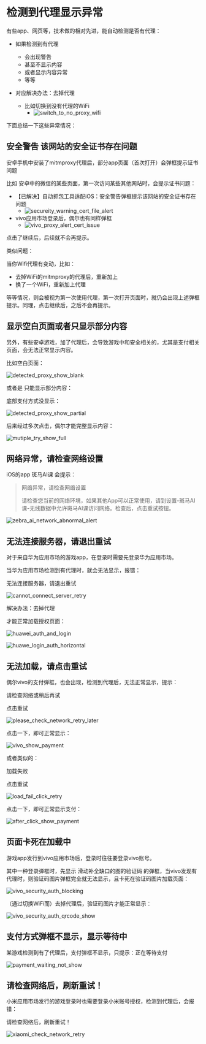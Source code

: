 # 检测到代理显示异常

有些app、网页等，技术做的相对先进，能自动检测是否有代理：

* 如果检测到有代理
  * 会出现警告
  * 甚至不显示内容
  * 或者显示内容异常
  * 等等

* 对应解决办法：去掉代理
  * 比如切换到没有代理的WiFi
    * ![switch_to_no_proxy_wifi](../assets/img/switch_to_no_proxy_wifi.jpg)

下面总结一下这些异常情况：

## 安全警告 该网站的安全证书存在问题

安卓手机中安装了mitmproxy代理后，部分app页面（首次打开）会弹框提示证书问题

比如 安卓中的微信的某些页面，第一次访问某些其他网站时，会提示证书问题：

* 【已解决】自动抓包工具适配iOS：安全警告弹框提示该网站的安全证书存在问题
  * ![secureity_warning_cert_file_alert](../assets/img/secureity_warning_cert_file_alert.png)
* vivo应用市场登录后，偶尔也有同样弹框
  * ![vivo_proxy_alert_cert_issue](../assets/img/vivo_proxy_alert_cert_issue.jpg)

点击了继续后，后续就不会再提示。

类似问题：

当你Wifi代理有变动，比如：

* 去掉WiFi的mitmproxy的代理后，重新加上
* 换了一个WiFi，重新加上代理

等等情况，则会被视为第一次使用代理，第一次打开页面时，就仍会出现上述弹框提示。同理，点击继续后，之后不会再提示。

## 显示空白页面或者只显示部分内容

另外，有些安卓游戏，加了代理后，会导致游戏中和安全相关的，尤其是支付相关页面，会无法正常显示内容。

比如空白页面：

![detected_proxy_show_blank](../assets/img/detected_proxy_show_blank.png)

或者是 只能显示部分内容：

底部支付方式没显示：

![detected_proxy_show_partial](../assets/img/detected_proxy_show_partial.jpg)

后来经过多次点击，偶尔才能完整显示内容：

![mutiple_try_show_full](../assets/img/mutiple_try_show_full.png)

## 网络异常，请检查网络设置

iOS的app 斑马AI课 会提示：

> 网络异常，请检查网络设置
> 
> 请检查您当前的网络环境，如果其他App可以正常使用，请到设置-斑马AI课-无线数据中允许斑马AI课访问网络。检查后，点击重试按钮。

![zebra_ai_network_abnormal_alert](../assets/img/zebra_ai_network_abnormal_alert.png)

## 无法连接服务器，请退出重试

对于来自华为应用市场的游戏app，在登录时需要先登录华为应用市场。

当华为应用市场检测到有代理时，就会无法显示，报错：

无法连接服务器，请退出重试

![cannot_connect_server_retry](../assets/img/cannot_connect_server_retry.jpg)

解决办法：去掉代理

才能正常加载授权页面：

![huawei_auth_and_login](../assets/img/huawei_auth_and_login.jpg)

![huawe_login_auth_horizontal](../assets/img/huawe_login_auth_horizontal.jpg)

## 无法加载，请点击重试

偶尔vivo的支付弹框，也会出现，检测到代理后，无法正常显示，提示：

请检查网络或稍后再试

点击重试

![please_check_network_retry_later](../assets/img/please_check_network_retry_later.jpg)

点击一下，即可正常显示：

![vivo_show_payment](../assets/img/vivo_show_payment.jpg)

或者类似的：

加载失败

点击重试

![load_fail_click_retry](../assets/img/load_fail_click_retry.jpg)

点击一下，即可正常显示支付：

![after_click_show_payment](../assets/img/after_click_show_payment.jpg)

## 页面卡死在加载中

游戏app发行到vivo应用市场后，登录时往往要登录vivo账号。

其中一种登录弹框时，先显示 滑动补全缺口的图的验证码 的弹框，当vivo发现有代理时，则验证码图片弹框完全就无法显示，且卡死在验证码图片加载页面：

![vivo_security_auth_blocking](../assets/img/vivo_security_auth_blocking.jpg)

（通过切换WiFi而）去掉代理后，验证码图片才能正常显示：

![vivo_security_auth_qrcode_show](../assets/img/vivo_security_auth_qrcode_show.jpg)

## 支付方式弹框不显示，显示等待中

某游戏检测到有了代理后，支付弹框不显示，只提示：正在等待支付

![payment_waiting_not_show](../assets/img/payment_waiting_not_show.jpg)

## 请检查网络后，刷新重试！

小米应用市场发行的游戏登录时也需要登录小米账号授权，检测到代理后，会报错：

请检查网络后，刷新重试！

![xiaomi_check_network_retry](../assets/img/xiaomi_check_network_retry.jpg)
